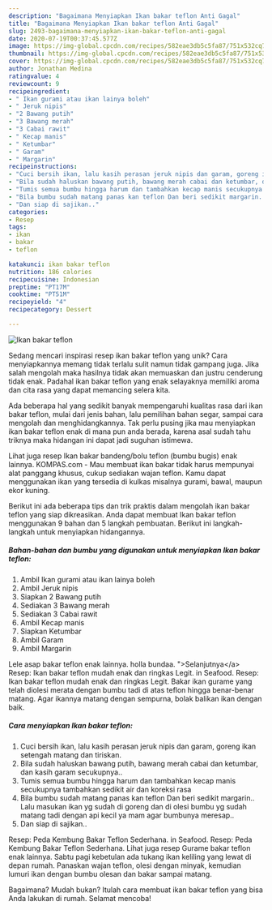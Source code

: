 ```yaml
---
description: "Bagaimana Menyiapkan Ikan bakar teflon Anti Gagal"
title: "Bagaimana Menyiapkan Ikan bakar teflon Anti Gagal"
slug: 2493-bagaimana-menyiapkan-ikan-bakar-teflon-anti-gagal
date: 2020-07-19T00:37:45.577Z
image: https://img-global.cpcdn.com/recipes/582eae3db5c5fa87/751x532cq70/ikan-bakar-teflon-foto-resep-utama.jpg
thumbnail: https://img-global.cpcdn.com/recipes/582eae3db5c5fa87/751x532cq70/ikan-bakar-teflon-foto-resep-utama.jpg
cover: https://img-global.cpcdn.com/recipes/582eae3db5c5fa87/751x532cq70/ikan-bakar-teflon-foto-resep-utama.jpg
author: Jonathan Medina
ratingvalue: 4
reviewcount: 9
recipeingredient:
- " Ikan gurami atau ikan lainya boleh"
- " Jeruk nipis"
- "2 Bawang putih"
- "3 Bawang merah"
- "3 Cabai rawit"
- " Kecap manis"
- " Ketumbar"
- " Garam"
- " Margarin"
recipeinstructions:
- "Cuci bersih ikan, lalu kasih perasan jeruk nipis dan garam, goreng ikan setengah matang dan tiriskan."
- "Bila sudah haluskan bawang putih, bawang merah cabai dan ketumbar, dan kasih garam secukupnya.."
- "Tumis semua bumbu hingga harum dan tambahkan kecap manis secukupnya tambahkan sedikit air dan koreksi rasa"
- "Bila bumbu sudah matang panas kan teflon Dan beri sedikit margarin.. Lalu masukan ikan yg sudah di goreng dan di olesi bumbu yg sudah matang tadi dengan api kecil ya mam agar bumbunya meresap.."
- "Dan siap di sajikan.."
categories:
- Resep
tags:
- ikan
- bakar
- teflon

katakunci: ikan bakar teflon 
nutrition: 186 calories
recipecuisine: Indonesian
preptime: "PT17M"
cooktime: "PT51M"
recipeyield: "4"
recipecategory: Dessert

---
```



![Ikan bakar teflon](https://img-global.cpcdn.com/recipes/582eae3db5c5fa87/751x532cq70/ikan-bakar-teflon-foto-resep-utama.jpg)

Sedang mencari inspirasi resep ikan bakar teflon yang unik? Cara menyiapkannya memang tidak terlalu sulit namun tidak gampang juga. Jika salah mengolah maka hasilnya tidak akan memuaskan dan justru cenderung tidak enak. Padahal ikan bakar teflon yang enak selayaknya memiliki aroma dan cita rasa yang dapat memancing selera kita.

Ada beberapa hal yang sedikit banyak mempengaruhi kualitas rasa dari ikan bakar teflon, mulai dari jenis bahan, lalu pemilihan bahan segar, sampai cara mengolah dan menghidangkannya. Tak perlu pusing jika mau menyiapkan ikan bakar teflon enak di mana pun anda berada, karena asal sudah tahu triknya maka hidangan ini dapat jadi suguhan istimewa.

Lihat juga resep Ikan bakar bandeng/bolu teflon (bumbu bugis) enak lainnya. KOMPAS.com - Mau membuat ikan bakar tidak harus mempunyai alat panggang khusus, cukup sediakan wajan teflon. Kamu dapat menggunakan ikan yang tersedia di kulkas misalnya gurami, bawal, maupun ekor kuning.


Berikut ini ada beberapa tips dan trik praktis dalam mengolah ikan bakar teflon yang siap dikreasikan. Anda dapat membuat Ikan bakar teflon menggunakan 9 bahan dan 5 langkah pembuatan. Berikut ini langkah-langkah untuk menyiapkan hidangannya.

<!--inarticleads1-->

##### Bahan-bahan dan bumbu yang digunakan untuk menyiapkan Ikan bakar teflon:

1. Ambil  Ikan gurami atau ikan lainya boleh
1. Ambil  Jeruk nipis
1. Siapkan 2 Bawang putih
1. Sediakan 3 Bawang merah
1. Sediakan 3 Cabai rawit
1. Ambil  Kecap manis
1. Siapkan  Ketumbar
1. Ambil  Garam
1. Ambil  Margarin


Lele asap bakar teflon enak lainnya. holla bundaa. &#34;&gt;Selanjutnya&lt;/a&gt; Resep: Ikan bakar teflon mudah enak dan ringkas Legit. in Seafood. Resep: Ikan bakar teflon mudah enak dan ringkas Legit. Bakar ikan gurame yang telah diolesi merata dengan bumbu tadi di atas teflon hingga benar-benar matang. Agar ikannya matang dengan sempurna, bolak balikan ikan dengan baik. 

<!--inarticleads2-->

##### Cara menyiapkan Ikan bakar teflon:

1. Cuci bersih ikan, lalu kasih perasan jeruk nipis dan garam, goreng ikan setengah matang dan tiriskan.
1. Bila sudah haluskan bawang putih, bawang merah cabai dan ketumbar, dan kasih garam secukupnya..
1. Tumis semua bumbu hingga harum dan tambahkan kecap manis secukupnya tambahkan sedikit air dan koreksi rasa
1. Bila bumbu sudah matang panas kan teflon Dan beri sedikit margarin.. Lalu masukan ikan yg sudah di goreng dan di olesi bumbu yg sudah matang tadi dengan api kecil ya mam agar bumbunya meresap..
1. Dan siap di sajikan..


Resep: Peda Kembung Bakar Teflon Sederhana. in Seafood. Resep: Peda Kembung Bakar Teflon Sederhana. Lihat juga resep Gurame bakar teflon enak lainnya. Sabtu pagi kebetulan ada tukang ikan keliling yang lewat di depan rumah. Panaskan wajan teflon, olesi dengan minyak, kemudian lumuri ikan dengan bumbu olesan dan bakar sampai matang. 

Bagaimana? Mudah bukan? Itulah cara membuat ikan bakar teflon yang bisa Anda lakukan di rumah. Selamat mencoba!
